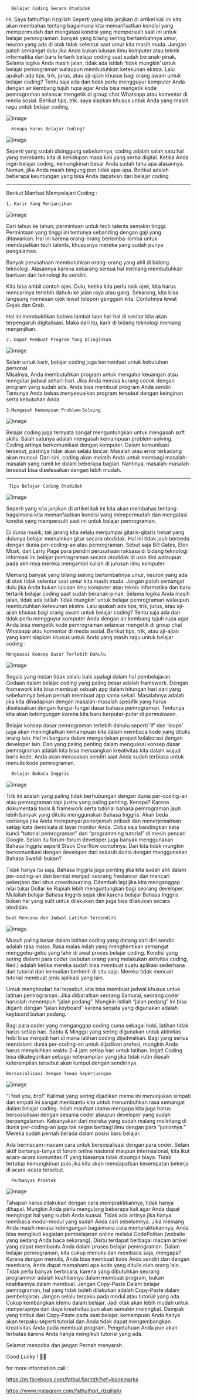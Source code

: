       Belajar Coding Secara Otodidak

Hi, Saya fathulfiqri rizqillah Seperti yang kita janjikan di artikel kali ini kita akan membahas tentang bagaimana kita memanfaatkan kondisi yang mempermudah dan mengatasi kondisi yang mempersulit saat ini untuk belajar pemrograman.
banyak yang bilang seiring bertambahnya umur, neuron yang ada di otak tidak selentur saat umur kita masih muda. Jangan patah semangat dulu jika Anda bukan lulusan ilmu komputer atau teknik informatika dan baru tertarik belajar coding saat sudah beranak-pinak. Selama logika Anda masih jalan, tidak ada istilah ‘tidak mungkin’ untuk belajar pemrograman walaupun membutuhkan ketekunan ekstra. Lalu apakah ada tips, trik, jurus, atau aji-ajian khusus bagi orang awam untuk belajar coding? Tentu saja ada dan tidak perlu mengguyur komputer Anda dengan air kembang tujuh rupa agar Anda bisa mengetik kode pemrograman selancar mengetik di group chat Whatsapp atau komentar di media sosial. Berikut tips, trik. saya siapkan khusus untuk Anda yang masih ragu untuk belajar coding.

![image](https://user-images.githubusercontent.com/101205923/159151471-6e69cb0f-7417-494b-84a3-41e9f8434704.png)

      Kenapa Harus Belajar Coding?  
    
   ![image](https://user-images.githubusercontent.com/101205923/159151840-28a99c90-d86d-45ec-9615-de3078049f63.png)
   
Seperti yang sudah disinggung sebelumnya, coding adalah salah satu hal yang membantu kita di kehidupan masa kini yang serba digital. 
Ketika Anda ingin belajar coding, kemungkinan besar Anda sudah tahu apa alasannya. Namun, jika Anda masih bingung pun tidak apa-apa. Berikut adalah beberapa keuntungan yang bisa Anda dapatkan dari belajar coding.

_______________________________________________________________________________________________________________________________________________________________________
      
 Berikut Manfaat Mempelajari Coding :
 
 
 	1, Karir Yang Menjanjikan


   ![image](https://user-images.githubusercontent.com/101205923/159151874-a5da3fff-55f9-4f93-b86b-f136d00fe6b9.png)

Dari tahun ke tahun, permintaan untuk tech talents semakin tinggi. Permintaan yang tinggi ini tentunya sebanding dengan gaji yang ditawarkan. Hal ini karena orang-orang berlomba-lomba untuk mendapatkan tech talents, khususnya mereka yang sudah punya pengalaman.

Banyak perusahaan membutuhkan orang-orang yang ahli di bidang teknologi. Alasannya karena sekarang semua hal memang membutuhkan bantuan dari teknologi itu sendiri.

Kita bisa ambil contoh ojek. Dulu, ketika kita perlu naik ojek, kita harus mencarinya terlebih dahulu ke jalan raya atau gang. Sekarang, kita bisa langsung memesan ojek lewat telepon genggam kita. Contohnya lewat Gojek dan Grab.

Hal ini membuktikan bahwa lambat laun hal-hal di sekitar kita akan terpengaruh digitalisasi. Maka dari itu, karir di bidang teknologi memang menjanjikan.


  	2. Dapat Membuat Program Yang Diinginkan
      
      
  ![image](https://user-images.githubusercontent.com/101205923/159151785-bd6b1f30-ec85-4319-bb17-623ba31f83ff.png)
  
Selain untuk karir, belajar coding juga bermanfaat untuk kebutuhan personal.  
Misalnya, Anda membutuhkan program untuk mengatur keuangan atau mengatur jadwal sehari-hari. Jika Anda merasa kurang cocok dengan program yang sudah ada, Anda bisa membuat program Anda sendiri. Tentunya Anda bebas menyesuaikan program tersebut dengan keinginan serta kebutuhan Anda.


	3.Mengasah Kemampuan Problem-Solving
      
      
  ![image](https://user-images.githubusercontent.com/101205923/159151749-26c149dc-1faa-4016-bdfe-c19347608e71.png)
      
Belajar coding juga ternyata sangat menguntungkan untuk mengasah soft skills. Salah satunya adalah mengasah kemampuan problem-solving.
Coding artinya berkomunikasi dengan komputer. Dalam komunikasi tersebut, pastinya tidak akan selalu lancar. Masalah atau error terkadang akan muncul.
Dari sini, coding akan melatih Anda untuk membagi masalah-masalah yang rumit ke dalam beberapa bagian. Nantinya, masalah-masalah tersebut bisa diselesaikan dengan lebih mudah.


_______________________________________________________________________________________________________________________________________________________________________ 

     Tips Belajar Coding Otodidak
	
![image](https://user-images.githubusercontent.com/101205923/159151669-cc23d3df-2cdf-44ce-add6-ef701ed91a1b.png)

      
Seperti yang kita janjikan di artikel kali ini kita akan membahas tentang bagaimana kita memanfaatkan kondisi yang mempermudah dan mengatasi kondisi yang mempersulit saat ini untuk belajar pemrograman.

Di dunia musik, tak jarang kita selalu menjumpai gitaris-gitaris hebat yang dulunya belajar memainkan gitar secara otodidak. Hal ini tidak jauh berbeda dengan dunia per-coding-an atau pemrograman. Sebut saja Bill Gates, Elon Musk, dan Larry Page para pendiri perusahaan raksasa di bidang teknologi informasi ini belajar pemrograman secara otodidak di usia dini walaupun pada akhirnya mereka mengambil kuliah di jurusan ilmu komputer.

Memang banyak yang bilang seiring bertambahnya umur, neuron yang ada di otak tidak selentur saat umur kita masih muda. Jangan patah semangat dulu jika Anda bukan lulusan ilmu komputer atau teknik informatika dan baru tertarik belajar coding saat sudah beranak-pinak. Selama logika Anda masih jalan, tidak ada istilah ‘tidak mungkin’ untuk belajar pemrograman walaupun membutuhkan ketekunan ekstra. Lalu apakah ada tips, trik, jurus, atau aji-ajian khusus bagi orang awam untuk belajar coding? Tentu saja ada dan tidak perlu mengguyur komputer Anda dengan air kembang tujuh rupa agar Anda bisa mengetik kode pemrograman selancar mengetik di group chat Whatsapp atau komentar di media sosial. Berikut tips, trik, atau aji-ajian yang kami siapkan khusus untuk Anda yang masih ragu untuk belajar coding :

	Menguasai Konsep Dasar Terlebih Dahulu

![image](https://user-images.githubusercontent.com/101205923/159152815-ac68f607-d65c-4140-a6e7-159a27ed94e0.png)

Segala yang instan tidak selalu baik apalagi dalam hal pembelajaran. Godaan dalam belajar coding yang paling besar adalah framework. Dengan framework kita bisa membuat sebuah app dalam hitungan hari dari yang sebelumnya belum pernah membuat app sama sekali. Masalahnya adalah jika kita dihadapkan dengan masalah-masalah spesifik yang harus diselesaikan dengan fungsi-fungsi dasar bahasa pemrograman. Tentunya kita akan kebingungan karena kita baru berputar-putar di permukaaan.

Belajar konsep dasar pemrograman terlebih dahulu seperti ‘if’ dan ‘loops’ juga akan meningkatkan kemampuan kita dalam membaca kode yang ditulis orang lain. Hal ini berguna dalam mengerjakan project kolaborasi dengan developer lain. Dan yang paling penting dalam menguasai konsep dasar pemrograman adalah kita bisa menuangkan kreativitas kita dalam wujud baris kode. Anda akan merasakan sendiri saat Anda sudah terbiasa untuk menulis kode pemrograman.

      Belajar Bahasa Inggris
	
![image](https://user-images.githubusercontent.com/101205923/159151987-4074bebf-92df-43fa-b5ab-8ca04627602b.png)

Trik ini adalah yang paling tidak berhubungan dengan dunia per-coding-an atau pemrograman tapi justru yang paling penting. Kenapa? Karena dokumentasi tools & framework serta tutorial bahasa pemrograman jauh lebih banyak yang ditulis menggunakan Bahasa Inggris. Akan beda ceritanya jika Anda mempunyai penerjemah pribadi dan menerjemahkan setiap kata demi kata di layar monitor Anda. Coba saja bandingkan kata kunci “tutorial pemrograman” dan “programming tutorial” di mesin pencari Google. Selain itu forum-forum developer juga banyak menggunakan Bahasa Inggris seperti Stack Overflow contohnya. Dan kita tidak mungkin berkomunikasi dengan developer dari seluruh dunia dengan menggunakan Bahasa Swahili bukan?

Tidak hanya itu saja, Bahasa Inggris juga penting jika kita sudah ahli dalam per-coding-an dan berniat menjadi seorang freelancer dan mencari pekerjaan dari situs crowdsourcing. Ditambah lagi jika kita menganggap nilai tukar Dollar ke Rupiah lebih menguntungkan bagi seorang developer. Mulailah belajar Bahasa Inggris sejak dini karena belajar Bahasa Inggris bukan hal yang sulit untuk dilakukan dan juga bisa dilakukan secara otodidak.

	Buat Rencana dan Jadwal Latihan Tersendiri
	
![image](https://user-images.githubusercontent.com/101205923/159153012-73a1c181-9399-4f94-940f-c8c66151c5a6.png)
	
Musuh paling besar dalam latihan coding yang datang dari diri sendiri adalah rasa malas. Rasa malas inilah yang menghentikan semangat menggebu-gebu yang lahir di awal proses belajar coding. Kondisi yang sering dialami para coder (sebutan orang yang melakukan aktivitas coding, Red.) adalah ketika mereka sudah bisa membuat suatu aplikasi sederhana dari tutorial dan kemudian berhenti di situ saja. Mereka tidak mencari tutorial membuat jenis aplikasi yang lain.

Untuk menghindari hal tersebut, kita bisa membuat jadwal khusus untuk latihan pemrograman. Jika diibaratkan seorang Samurai, seorang coder haruslah menempuh “jalan pedang”. Mungkin istilah “jalan pedang” ini bisa diganti dengan “jalan keyboard” karena senjata yang digunakan adalah keyboard bukan pedang.

Bagi para coder yang menganggap coding cuma sebagai hobi, latihan tidak harus setiap hari. Sabtu & Minggu yang sering digunakan untuk aktivitas hobi bisa menjadi hari di mana latihan coding dijadwalkan. Bagi yang serius mendalami dunia per-coding-an untuk dijadikan profesi, mungkin Anda harus menyisihkan waktu 2-4 jam setiap hari untuk latihan. Ingat! Coding bisa dikategorikan sebagai keterampilan yang jika tidak rutin diasah keterampilan tersebut akan tumpul dengan sendirinya.

	Bersosialisasi Dengan Teman Seperjuangan
	
![image](https://user-images.githubusercontent.com/101205923/159153160-508639ef-3ad6-4d2b-8cce-95d0da0fa908.png)

“I feel you, bro!” Kalimat yang sering dijadikan meme ini menunjukan simpati dan empati ini sangat membantu kita untuk menumbuhkan rasa semangat dalam belajar coding. Inilah manfaat utama mengapa kita juga harus bersosialisasi dengan sesama coder ataupun developer yang sudah berpengalaman. Kebanyakan dari mereka yang sudah malang melintang di dunia per-coding-an juga tak segan berbagi ilmu dengan para “juniornya.” Mereka sudah pernah berada dalam posisi baru belajar.

Ada bermacam-macam cara untuk bersosialisasi dengan para coder. Selain aktif bertanya-tanya di forum online nasional maupun internasional, kita ikut acara-acara komunitas IT yang biasanya tidak dipungut biaya. Tidak tertutup kemungkinan pula jika kita akan mendapatkan kesempatan bekerja di acara-acara tersebut.

      Perbanyak Praktek

![image](https://user-images.githubusercontent.com/101205923/159152129-67a53926-d90b-4031-af68-33e7de86ad4f.png)

Tahapan harus dilakukan dengan cara mempraktikannya, tidak hanya dihapal. Mungkin Anda perlu mengulang beberapa kali agar Anda dapat mengingat hal yang sudah Anda kuasai. Tidak ada artinya jika hanya membaca modul-modul yang sudah Anda cari sebelumnya. Jika memang Anda masih merasa kebingungan bagaimana cara mempraktekannya, Anda bisa mengikuti kegiatan pembelajaran online melalui CodePolitan (website yang sedang Anda baca sekarang). Disitu terdapat berbagai macam artikel yang dapat membantu Anda dalam proses belajar pemrograman.
Dalam belajar pemrograman, kita cukup menulis dan membaca saja, mengapa? Karena dengan menulis, Anda bisa membuat kode Anda sendiri dan dengan membaca, Anda dapat memahami apa kode yang ditulis oleh orang lain. Tidak perlu banyak berbicara, karena yang dibutuhkan seorang programmer adalah keahliannya dalam membuat program, bukan keahliannya dalam membual.
Jangan Copy-Paste
Dalam belajar pemrograman, hal yang tidak boleh dilakukan adalah Copy-Paste dalam pembelajaran. Jangan selalu terpaku pada modul atau tutorial yang ada. Cukup kembangkan idemu dalam belajar. Jadi otak akan lebih mudah untuk menyerapnya dan daya kreativitas pun akan semakin meningkat.
Dampak yang timbul dari Copy-Paste pada saat belajar, kemampuan Anda hanya akan terpaku seperti tutorial dan Anda tidak dapat mengembangkan kreativitas Anda pada membuat program. Pengetahuan Anda pun akan terbatas karena Anda hanya mengikuti tutorial yang ada.

Selamat mencoba dan jangan Pernah menyarah

Good Lucky ! 💎💪

for more information call : 

https://m.facebook.com/fathul.fiqrirzh?ref=bookmarks

https://www.instagram.com/fathulfiqri_rizqillah/


